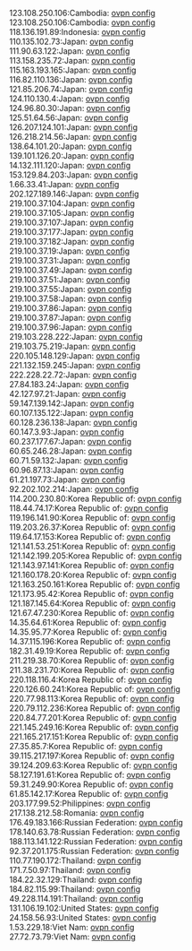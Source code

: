 123.108.250.106:Cambodia: [ovpn config](vpn/123_108_250_106.ovpn)  
123.108.250.106:Cambodia: [ovpn config](vpn/123_108_250_106.ovpn)  
118.136.191.89:Indonesia: [ovpn config](vpn/118_136_191_89.ovpn)  
110.135.102.73:Japan: [ovpn config](vpn/110_135_102_73.ovpn)  
111.90.63.122:Japan: [ovpn config](vpn/111_90_63_122.ovpn)  
113.158.235.72:Japan: [ovpn config](vpn/113_158_235_72.ovpn)  
115.163.193.165:Japan: [ovpn config](vpn/115_163_193_165.ovpn)  
116.82.110.136:Japan: [ovpn config](vpn/116_82_110_136.ovpn)  
121.85.206.74:Japan: [ovpn config](vpn/121_85_206_74.ovpn)  
124.110.130.4:Japan: [ovpn config](vpn/124_110_130_4.ovpn)  
124.96.80.30:Japan: [ovpn config](vpn/124_96_80_30.ovpn)  
125.51.64.56:Japan: [ovpn config](vpn/125_51_64_56.ovpn)  
126.207.124.101:Japan: [ovpn config](vpn/126_207_124_101.ovpn)  
126.218.214.56:Japan: [ovpn config](vpn/126_218_214_56.ovpn)  
138.64.101.20:Japan: [ovpn config](vpn/138_64_101_20.ovpn)  
139.101.126.20:Japan: [ovpn config](vpn/139_101_126_20.ovpn)  
14.132.111.120:Japan: [ovpn config](vpn/14_132_111_120.ovpn)  
153.129.84.203:Japan: [ovpn config](vpn/153_129_84_203.ovpn)  
1.66.33.41:Japan: [ovpn config](vpn/1_66_33_41.ovpn)  
202.127.189.146:Japan: [ovpn config](vpn/202_127_189_146.ovpn)  
219.100.37.104:Japan: [ovpn config](vpn/219_100_37_104.ovpn)  
219.100.37.105:Japan: [ovpn config](vpn/219_100_37_105.ovpn)  
219.100.37.107:Japan: [ovpn config](vpn/219_100_37_107.ovpn)  
219.100.37.177:Japan: [ovpn config](vpn/219_100_37_177.ovpn)  
219.100.37.182:Japan: [ovpn config](vpn/219_100_37_182.ovpn)  
219.100.37.19:Japan: [ovpn config](vpn/219_100_37_19.ovpn)  
219.100.37.31:Japan: [ovpn config](vpn/219_100_37_31.ovpn)  
219.100.37.49:Japan: [ovpn config](vpn/219_100_37_49.ovpn)  
219.100.37.51:Japan: [ovpn config](vpn/219_100_37_51.ovpn)  
219.100.37.55:Japan: [ovpn config](vpn/219_100_37_55.ovpn)  
219.100.37.58:Japan: [ovpn config](vpn/219_100_37_58.ovpn)  
219.100.37.86:Japan: [ovpn config](vpn/219_100_37_86.ovpn)  
219.100.37.87:Japan: [ovpn config](vpn/219_100_37_87.ovpn)  
219.100.37.96:Japan: [ovpn config](vpn/219_100_37_96.ovpn)  
219.103.228.222:Japan: [ovpn config](vpn/219_103_228_222.ovpn)  
219.103.75.219:Japan: [ovpn config](vpn/219_103_75_219.ovpn)  
220.105.148.129:Japan: [ovpn config](vpn/220_105_148_129.ovpn)  
221.132.159.245:Japan: [ovpn config](vpn/221_132_159_245.ovpn)  
222.228.22.72:Japan: [ovpn config](vpn/222_228_22_72.ovpn)  
27.84.183.24:Japan: [ovpn config](vpn/27_84_183_24.ovpn)  
42.127.97.21:Japan: [ovpn config](vpn/42_127_97_21.ovpn)  
59.147.139.142:Japan: [ovpn config](vpn/59_147_139_142.ovpn)  
60.107.135.122:Japan: [ovpn config](vpn/60_107_135_122.ovpn)  
60.128.236.138:Japan: [ovpn config](vpn/60_128_236_138.ovpn)  
60.147.3.93:Japan: [ovpn config](vpn/60_147_3_93.ovpn)  
60.237.177.67:Japan: [ovpn config](vpn/60_237_177_67.ovpn)  
60.65.246.28:Japan: [ovpn config](vpn/60_65_246_28.ovpn)  
60.71.59.132:Japan: [ovpn config](vpn/60_71_59_132.ovpn)  
60.96.87.13:Japan: [ovpn config](vpn/60_96_87_13.ovpn)  
61.21.197.73:Japan: [ovpn config](vpn/61_21_197_73.ovpn)  
92.202.102.214:Japan: [ovpn config](vpn/92_202_102_214.ovpn)  
114.200.230.80:Korea Republic of: [ovpn config](vpn/114_200_230_80.ovpn)  
118.44.74.17:Korea Republic of: [ovpn config](vpn/118_44_74_17.ovpn)  
119.196.141.90:Korea Republic of: [ovpn config](vpn/119_196_141_90.ovpn)  
119.203.26.37:Korea Republic of: [ovpn config](vpn/119_203_26_37.ovpn)  
119.64.17.153:Korea Republic of: [ovpn config](vpn/119_64_17_153.ovpn)  
121.141.53.251:Korea Republic of: [ovpn config](vpn/121_141_53_251.ovpn)  
121.142.199.205:Korea Republic of: [ovpn config](vpn/121_142_199_205.ovpn)  
121.143.97.141:Korea Republic of: [ovpn config](vpn/121_143_97_141.ovpn)  
121.160.178.20:Korea Republic of: [ovpn config](vpn/121_160_178_20.ovpn)  
121.163.250.161:Korea Republic of: [ovpn config](vpn/121_163_250_161.ovpn)  
121.173.95.42:Korea Republic of: [ovpn config](vpn/121_173_95_42.ovpn)  
121.187.145.64:Korea Republic of: [ovpn config](vpn/121_187_145_64.ovpn)  
121.67.47.230:Korea Republic of: [ovpn config](vpn/121_67_47_230.ovpn)  
14.35.64.61:Korea Republic of: [ovpn config](vpn/14_35_64_61.ovpn)  
14.35.95.77:Korea Republic of: [ovpn config](vpn/14_35_95_77.ovpn)  
14.37.115.196:Korea Republic of: [ovpn config](vpn/14_37_115_196.ovpn)  
182.31.49.19:Korea Republic of: [ovpn config](vpn/182_31_49_19.ovpn)  
211.219.38.70:Korea Republic of: [ovpn config](vpn/211_219_38_70.ovpn)  
211.38.231.70:Korea Republic of: [ovpn config](vpn/211_38_231_70.ovpn)  
220.118.116.4:Korea Republic of: [ovpn config](vpn/220_118_116_4.ovpn)  
220.126.60.241:Korea Republic of: [ovpn config](vpn/220_126_60_241.ovpn)  
220.77.98.113:Korea Republic of: [ovpn config](vpn/220_77_98_113.ovpn)  
220.79.112.236:Korea Republic of: [ovpn config](vpn/220_79_112_236.ovpn)  
220.84.77.201:Korea Republic of: [ovpn config](vpn/220_84_77_201.ovpn)  
221.145.249.16:Korea Republic of: [ovpn config](vpn/221_145_249_16.ovpn)  
221.165.217.151:Korea Republic of: [ovpn config](vpn/221_165_217_151.ovpn)  
27.35.85.7:Korea Republic of: [ovpn config](vpn/27_35_85_7.ovpn)  
39.115.217.197:Korea Republic of: [ovpn config](vpn/39_115_217_197.ovpn)  
39.124.209.63:Korea Republic of: [ovpn config](vpn/39_124_209_63.ovpn)  
58.127.191.61:Korea Republic of: [ovpn config](vpn/58_127_191_61.ovpn)  
59.31.249.90:Korea Republic of: [ovpn config](vpn/59_31_249_90.ovpn)  
61.85.142.17:Korea Republic of: [ovpn config](vpn/61_85_142_17.ovpn)  
203.177.99.52:Philippines: [ovpn config](vpn/203_177_99_52.ovpn)  
217.138.212.58:Romania: [ovpn config](vpn/217_138_212_58.ovpn)  
176.49.183.166:Russian Federation: [ovpn config](vpn/176_49_183_166.ovpn)  
178.140.63.78:Russian Federation: [ovpn config](vpn/178_140_63_78.ovpn)  
188.113.141.122:Russian Federation: [ovpn config](vpn/188_113_141_122.ovpn)  
92.37.201.175:Russian Federation: [ovpn config](vpn/92_37_201_175.ovpn)  
110.77.190.172:Thailand: [ovpn config](vpn/110_77_190_172.ovpn)  
171.7.50.97:Thailand: [ovpn config](vpn/171_7_50_97.ovpn)  
184.22.32.129:Thailand: [ovpn config](vpn/184_22_32_129.ovpn)  
184.82.115.99:Thailand: [ovpn config](vpn/184_82_115_99.ovpn)  
49.228.114.191:Thailand: [ovpn config](vpn/49_228_114_191.ovpn)  
131.106.19.102:United States: [ovpn config](vpn/131_106_19_102.ovpn)  
24.158.56.93:United States: [ovpn config](vpn/24_158_56_93.ovpn)  
1.53.229.18:Viet Nam: [ovpn config](vpn/1_53_229_18.ovpn)  
27.72.73.79:Viet Nam: [ovpn config](vpn/27_72_73_79.ovpn)  
